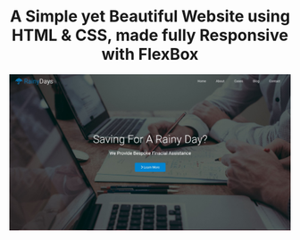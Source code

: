 <h1 align="center">A Simple yet Beautiful Website using HTML & CSS, made fully Responsive with FlexBox</h1>

![myimage-alt-tag](./Image.JPG)

